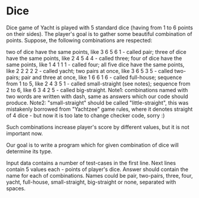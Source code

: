 # Dice

Dice game of Yacht is played with 5 standard dice (having from 1 to 6 points on their sides). The player's goal is to gather some beautiful combination of points. Suppose, the following combinations are respected:

two of dice have the same points, like 3 6 5 6 1 - called pair;
three of dice have the same points, like 2 4 5 4 4 - called three;
four of dice have the same points, like 1 4 1 1 1 - called four;
all five dice have the same points, like 2 2 2 2 2 - called yacht;
two pairs at once, like 3 6 5 3 5 - called two-pairs;
pair and three at once, like 1 6 6 1 6 - called full-house;
sequence from 1 to 5, like 2 4 3 5 1 - called small-straight (see notes);
sequence from 2 to 6, like 6 3 4 2 5 - called big-straight.
Note1: combinations named with two words are written with dash, same as answers which our code should produce.
Note2: "small-straight" should be called "little-straight", this was mistakenly borrowed from "Yachtzee" game rules, where it denotes straight of 4 dice - but now it is too late to change checker code, sorry :)

Such combinations increase player's score by different values, but it is not important now.

Our goal is to write a program which for given combination of dice will determine its type.

Input data contains a number of test-cases in the first line.
Next lines contain 5 values each - points of player's dice.
Answer should contain the name for each of combinations. Names could be pair, two-pairs, three, four, yacht, full-house, small-straight, big-straight or none, separated with spaces.